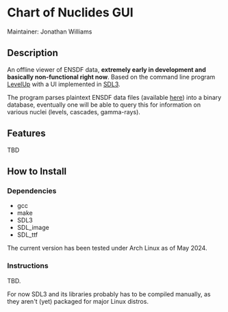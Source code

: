 # **Chart of Nuclides GUI**

Maintainer: Jonathan Williams

## Description

An offline viewer of ENSDF data, **extremely early in development and basically non-functional right now**.  Based on the command line program [LevelUp](https://github.com/e-j-w/LevelUp) with a UI implemented in [SDL3](https://github.com/libsdl-org/SDL).

The program parses plaintext ENSDF data files (available [here](https://www.nndc.bnl.gov/ensarchivals/)) into a binary database, eventually one will be able to query this for information on various nuclei (levels, cascades, gamma-rays).

## Features

TBD

## How to Install

### Dependencies

* gcc
* make
* SDL3
* SDL_image
* SDL_ttf

The current version has been tested under Arch Linux as of May 2024.

### Instructions

TBD.

For now SDL3 and its libraries probably has to be compiled manually, as they aren't (yet) packaged for major Linux distros.
